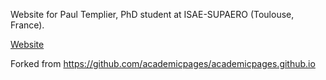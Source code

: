 Website for Paul Templier, PhD student at ISAE-SUPAERO (Toulouse, France).

[Website](https://templierpaul.github.io/)

Forked from https://github.com/academicpages/academicpages.github.io

<!-- bundle exec jekyll liveserve -->